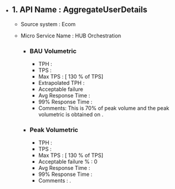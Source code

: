 - ## 1. API Name : AggregateUserDetails
  - Source system : Ecom
  - Micro Service Name : HUB Orchestration
  
    - ### BAU Volumetric
         - TPH : 
         - TPS : 
         - Max TPS :  [ 130 % of TPS]
         - Extrapolated TPH : 
         - Acceptable failure 
         - Avg Response Time : 
         - 99% Response Time : 
         - Comments: This is 70% of peak volume and the peak volumetric is obtained on .
         
     - ### Peak Volumetric
         - TPH : 
         - TPS : 
         - Max TPS :   [ 130 % of TPS]
         - Acceptable failure % : 0
         - Avg Response Time : 
         - 99% Response Time : 
         - Comments : . 


